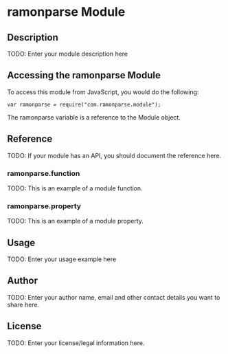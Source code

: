 # ramonparse Module

## Description

TODO: Enter your module description here

## Accessing the ramonparse Module

To access this module from JavaScript, you would do the following:

    var ramonparse = require("com.ramonparse.module");

The ramonparse variable is a reference to the Module object.

## Reference

TODO: If your module has an API, you should document
the reference here.

### ramonparse.function

TODO: This is an example of a module function.

### ramonparse.property

TODO: This is an example of a module property.

## Usage

TODO: Enter your usage example here

## Author

TODO: Enter your author name, email and other contact
details you want to share here.

## License

TODO: Enter your license/legal information here.
